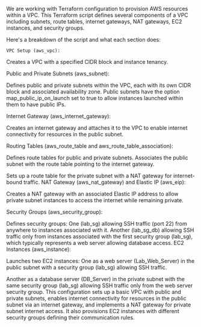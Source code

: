 We are working with Terraform configuration to provision AWS resources within a VPC. This Terraform script defines several components of a VPC including subnets, route tables, internet gateways, NAT gateways, EC2 instances, and security groups.

Here's a breakdown of the script and what each section does:

```
VPC Setup (aws_vpc): 
```

Creates a VPC with a specified CIDR block and instance tenancy.

Public and Private Subnets (aws_subnet):

Defines public and private subnets within the VPC, each with its own CIDR block and associated availability zone.
Public subnets have the option map_public_ip_on_launch set to true to allow instances launched within them to have public IPs.

Internet Gateway (aws_internet_gateway):

Creates an internet gateway and attaches it to the VPC to enable internet connectivity for resources in the public subnet.

Routing Tables (aws_route_table and aws_route_table_association):

Defines route tables for public and private subnets.
Associates the public subnet with the route table pointing to the internet gateway.

Sets up a route table for the private subnet with a NAT gateway for internet-bound traffic.
NAT Gateway (aws_nat_gateway) and Elastic IP (aws_eip):

Creates a NAT gateway with an associated Elastic IP address to allow private subnet instances to access the internet while remaining private.

Security Groups (aws_security_group):

Defines security groups:
One (lab_sg) allowing SSH traffic (port 22) from anywhere to instances associated with it.
Another (lab_sg_db) allowing SSH traffic only from instances associated with the first security group (lab_sg), which typically represents a web server allowing database access.
EC2 Instances (aws_instance):

Launches two EC2 instances:
One as a web server (Lab_Web_Server) in the public subnet with a security group (lab_sg) allowing SSH traffic.

Another as a database server (DB_Server) in the private subnet with the same security group (lab_sg) allowing SSH traffic only from the web server security group.
This configuration sets up a basic VPC with public and private subnets, enables internet connectivity for resources in the public subnet via an internet gateway, and implements a NAT gateway for private subnet internet access. It also provisions EC2 instances with different security groups defining their communication rules.